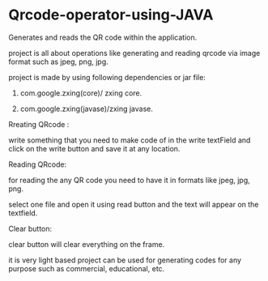 # Qrcode-operator-using-JAVA
Generates and reads the QR code within the application.

project is all about operations like generating and reading qrcode via image format such as jpeg, png, jpg.

project is made by using following dependencies or jar file:

1. com.google.zxing(core)/ zxing core.

2. com.google.zxing(javase)/zxing javase.

Rreating QRcode :

write something that you need to make code of in the write textField and click on the write button and save it at any location.

Reading QRcode:

for reading the any QR code you need to have it in formats like jpeg, jpg, png.

select one file and open it using read button and the text will appear on the textfield.

Clear button:

clear button will clear everything on the frame.

it is very light based project can be used for generating codes for any purpose such as commercial, educational, etc.
